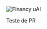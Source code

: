 ![Financy uAI](https://github.com/user-attachments/assets/d56e2300-8dc6-44fe-85c0-8032e8112edb)

Teste de PR